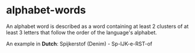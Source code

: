 # alphabet-words
An alphabet word is described as a word containing at least 2 clusters of at least 3 letters that follow the order of the language's alphabet. 

An example in **Dutch**: 
Spijkerstof (Denim) - 
Sp-IJK-e-RST-of
